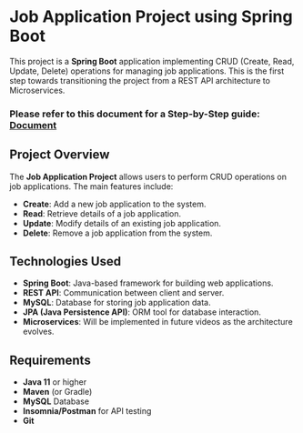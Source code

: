 # Job Application Project using Spring Boot

This project is a **Spring Boot** application implementing CRUD (Create, Read, Update, Delete) operations for managing job applications. This is the first step towards transitioning the project from a REST API architecture to Microservices.

### Please refer to this document for a Step-by-Step guide: <a href="https://readme.com/](https://docs.google.com/document/d/19_K8C6EafosvmKF0Ai51USd0TGTtyStVeNGELKneHMw/edit?usp=sharing" target="_blank">Document</a>

## Project Overview

The **Job Application Project** allows users to perform CRUD operations on job applications. The main features include:

- **Create**: Add a new job application to the system.
- **Read**: Retrieve details of a job application.
- **Update**: Modify details of an existing job application.
- **Delete**: Remove a job application from the system.

## Technologies Used

- **Spring Boot**: Java-based framework for building web applications.
- **REST API**: Communication between client and server.
- **MySQL**: Database for storing job application data.
- **JPA (Java Persistence API)**: ORM tool for database interaction.
- **Microservices**: Will be implemented in future videos as the architecture evolves.

## Requirements

- **Java 11** or higher
- **Maven** (or Gradle)
- **MySQL** Database
- **Insomnia/Postman** for API testing
- **Git**
